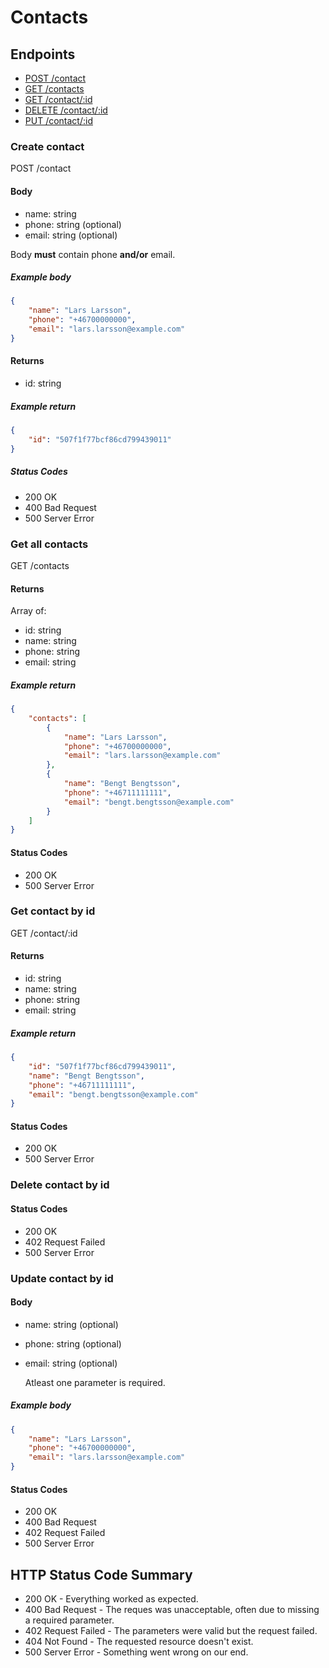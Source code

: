 # Contacts

## Endpoints

- [POST /contact](#create-contact)
- [GET /contacts](#get-all-contacts)
- [GET /contact/:id](#get-contact-by-id)
- [DELETE /contact/:id](#delete-contact-by-id)
- [PUT /contact/:id](#update-contact-by-id)

### Create contact

POST /contact

#### Body

- name: string
- phone: string (optional)
- email: string (optional)

Body **must** contain phone **and/or** email.

##### Example body

```JSON
{
    "name": "Lars Larsson",
    "phone": "+46700000000",
    "email": "lars.larsson@example.com"
}
```

#### Returns

- id: string

##### Example return

```JSON
{
    "id": "507f1f77bcf86cd799439011"
}
```

##### Status Codes

- 200 OK
- 400 Bad Request
- 500 Server Error

### Get all contacts

GET /contacts

#### Returns

Array of:

- id: string
- name: string
- phone: string
- email: string

##### Example return

```JSON
{
    "contacts": [
        {
            "name": "Lars Larsson",
            "phone": "+46700000000",
            "email": "lars.larsson@example.com"
        },
        {
            "name": "Bengt Bengtsson",
            "phone": "+46711111111",
            "email": "bengt.bengtsson@example.com"
        }
    ]
}
```

#### Status Codes

- 200 OK
- 500 Server Error

### Get contact by id

GET /contact/:id

#### Returns

- id: string
- name: string
- phone: string
- email: string

##### Example return

```JSON
{
    "id": "507f1f77bcf86cd799439011",
    "name": "Bengt Bengtsson",
    "phone": "+46711111111",
    "email": "bengt.bengtsson@example.com"
}
```

#### Status Codes

- 200 OK
- 500 Server Error

### Delete contact by id

#### Status Codes

- 200 OK
- 402 Request Failed
- 500 Server Error

### Update contact by id

#### Body

- name: string (optional)
- phone: string (optional)
- email: string (optional)

  Atleast one parameter is required.

##### Example body

```JSON
{
    "name": "Lars Larsson",
    "phone": "+46700000000",
    "email": "lars.larsson@example.com"
}
```

#### Status Codes

- 200 OK
- 400 Bad Request
- 402 Request Failed
- 500 Server Error

## HTTP Status Code Summary

- 200 OK - Everything worked as expected.
- 400 Bad Request - The reques was unacceptable, often due to missing a required parameter.
- 402 Request Failed - The parameters were valid but the request failed.
- 404 Not Found - The requested resource doesn't exist.
- 500 Server Error - Something went wrong on our end.
